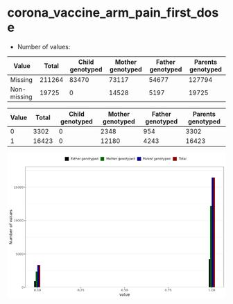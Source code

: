 # corona_vaccine_arm_pain_first_dose
- Number of values:

| Value | Total | Child genotyped | Mother genotyped | Father genotyped | Parents genotyped |
| ----- | ----- | --------------- | ---------------- | ---------------- |---------------- |
| Missing | 211264 | 83470 | 73117 | 54677 | 127794 |
| Non-missing | 19725 | 0 | 14528 | 5197 | 19725 |

| Value | Total | Child genotyped | Mother genotyped | Father genotyped | Parents genotyped |
| ----- | ----- | --------------- | ---------------- | ---------------- |---------------- |
| 0 | 3302 | 0 | 2348 | 954 | 3302 |
| 1 | 16423 | 0 | 12180 | 4243 | 16423 |



![](corona_vaccine_arm_pain_first_dose_n.png)



